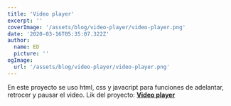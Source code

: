 ```yaml
---
title: 'Video player'
excerpt: ''
coverImage: '/assets/blog/video-player/video-player.png'
date: '2020-03-16T05:35:07.322Z'
author:
  name: ED
  picture: ''
ogImage:
  url: '/assets/blog/video-player/video-player.png'
---
```

En este proyecto se uso html, css y javacript para funciones de adelantar, retrocer y pausar el video. Lik del proyecto: **[Video player](https://erickaldiaz.github.io/video/)**